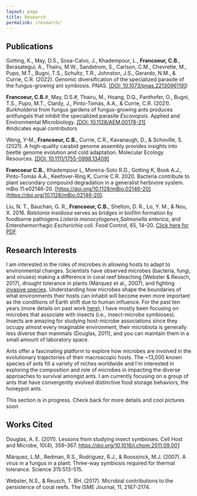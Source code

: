 ```yaml
---
layout: page
title: Research
permalink: /research/  
---
```

## Publications 
Gotting, K., May, D.S., Sosa-Calvo, J., Khadempour, L., **Francoeur, C.B.**, Berasategui, A., Thairu, M.W., Sandstrom, S., Carlson, C.M., Chevrette, M., Pupo, M.T., Bugni, T.S., Schultz, T.R., Johnston, J.S., Gerardo, N.M., & Currie, C.R. (2022). Genomic diversification of the specialized parasite of the fungus-growing ant symbiosis. PNAS. [[DOI: 10.1073/pnas.2213096119]](https://www.pnas.org/doi/10.1073/pnas.2213096119))

**Francoeur, C.B.**#, May, D.S.#, Thairu, M., Hoang, D.Q., Panthofer, O., Bugni, T.S., Pupo, M.T., Clardy, J., Pinto-Tomás, A.A., & Currie, C.R. (2021). *Burkholderia* from fungus gardens of fungus-growing ants produces antifungals that inhibit the specialized parasite *Escovopsis*. Applied and Environmental Microbiology. [[DOI: 10.1128/AEM.00178-21]](https://doi.org/10.1128/AEM.00178-21)  
#indicates equal contributors  

Weng, Y-M., **Francoeur, C.B.**, Currie, C.R., Kavanaugh, D., & Schoville, S. (2021). A high-quality carabid genome assembly provides insights into beetle genome evolution and cold adaptation. Molecular Ecology Resources. [[DOI: 10.1111/1755-0998.13409]](https://onlinelibrary.wiley.com/doi/10.1111/1755-0998.13409)    

**Francoeur C.B.**, Khadempour L, Moreira-Soto R.D., Gotting K, Book A.J., Pinto-Tomás A.A., Keefover-Ring K, Currie C.R. 2020. Bacteria contribute to plant secondary compound degradation in a generalist herbivore system. mBio 11:e02146-20. [https://doi.org/10.1128/mBio.02146-20](https://doi.org/10.1128/mBio.02146-20).  

Liu, N. T., Bauchan, G. R., **Francoeur, C.B.**, Shelton, D. R., Lo, Y. M., & Nou, X. 2016. *Ralstonia insidiosa* serves as bridges in biofilm formation by foodborne pathogens *Listeria monocytogenes*,*Salmonella enterica*, and Enterohemorrhagic *Escherichia coli*. Food Control, 65, 14–20. [Click here for PDF](../images/Liu_2016_foodcontrol.pdf) 

## Research Interests 
I am interested in the roles of microbes in allowing hosts to adapt to environmental changes. Scientists have observed microbes (bacteria, fungi, and viruses) making a difference in coral reef bleaching (Webster & Reusch, 2017), drought tolerance in plants (Márquez et al., 2007), and fighting [invasive species](http://www.apsnet.org/publications/apsnetfeatures/Pages/ChestnutBlightDisease.aspx). Understanding how microbes shape the boundaries of what environments their hosts can inhabit will become even more important as the conditions of Earth shift due to human influence. For the past ten years (more details on past work [here](https://cfrancoeur.github.io/about/)), I have mostly been focusing on microbes that associate with insects (i.e., insect-microbe symbioses). Insects are amazing for studying host-microbe associations since they occupy almost every imaginable environment, their microbiota is generally less diverse than mammals (Douglas, 2011), and you can maintain them in a small amount of laboratory space.

Ants offer a fascinating platform to explore how microbes are involved in the evolutionary trajectories of their macroscopic hosts. The ~13,000 known species of ants fill a variety of niches worldwide and I'm interested in exploring the composition and role of microbes in impacting the diverse approaches to survival amongst ants. I am currently focusing on a group of ants that have convergently evolved distinctive food storage behaviors, the honeypot ants.

This section is in progress. Check back for more details and cool pictures soon.

## Works Cited  

Douglas, A. E. (2011). Lessons from studying insect symbioses. Cell Host and Microbe, 10(4), 359–367. https://doi.org/10.1016/j.chom.2011.09.001

Márquez, L.M., Redman, R.S., Rodriguez, R.J., & Roossinck, M.J. (2007). A virus in a fungus in a plant: Three-way symbiosis required for thermal tolerance. Science 315:513-515.

Webster, N.S., & Reusch, T. BH. (2017). Microbial contributions to the persistence of coral reefs. The ISME Journal, 11, 2167-2174.
